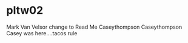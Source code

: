 # pltw02
Mark Van Velsor change to Read Me
 Caseythompson
 Caseythompson
Casey was here....tacos rule



